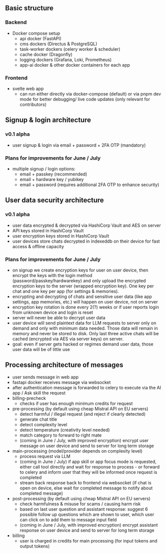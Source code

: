 
## Basic structure
	
### Backend

- Docker compose setup
	- api docker (FastAPI)
	- cms dockers (Directus & PostgreSQL)
	- task-worker dockers (celery worker & scheduler)
	- cache docker (Dragonfly)
	- logging dockers (Grafana, Loki, Prometheus)
	- app-ai docker & other docker containers for each app

### Frontend

- svelte web app
	- can run either directly via docker-compose (default) or via pnpm dev mode for better debugging/ live code updates (only relevant for contributors)


## Signup & login architecture

### v0.1 alpha

- user signup & login via email + password + 2FA OTP (mandatory)

### Plans for improvements for June / July

- multiple signup / login options:
	- email + passkey (recommended)
	- email + hardware key / yubikey
	- email + password (requires additional 2FA OTP to enhance security)


## User data security architecture

### v0.1 alpha

- user data encrypted & decrypted via HashiCorp Vault and AES on server
- API keys stored in HashiCorp Vault
- user encryption keys stored in HashiCorp Vault
- user devices store chats decrypted in indexeddb on their device for fast access & offline capacity

### Plans for improvements for June / July

- on signup we create encryption keys for user on user device, then encrypt the keys with the login method (password/passkey/hardwarekey) and only upload the encrypted encryption keys to the server (wrapped encryption key). One key per chat and one key per app (for settings & memories).
- encrypting and decrypting of chats and sensitive user data (like app settings, app memories, etc.) will happen on user device, not on server
- encryption key rotation is done every 2(?) weeks or if user reports login from unknown device and login is reset
- server will never be able to decrypt user data
- user device will send plaintext data for LLM requests to server only on demand and only with minimum data needed. Those data will remain in memory and never be stored to disk. Only last three active chats will be cached (encrypted via AES via server keys) on server.
- goal: even if server gets hacked or regimes demand user data, those user data will be of little use


## Processing architecture of messages

- user sends message in web app
- fastapi docker receives message via websocket
- after authentication message is forwarded to celery to execute via the AI app / Ask skill the request
- billing-precheck
	- checks if user has enough minimum credits for request
- pre-processing (by default using cheap Mistral API on EU servers)
	- detect harmful / illegal request (and reject if clearly detected)
	- generate chat title
	- detect complexity level
	- detect temperature (creativity level needed)
	- match category to forward to right mate
	- (coming in June / July, with improved encryption) encrypt user message on user device and send to server for long term storage
- main-processing (model/provider depends on complexity level)
	- process request via LLM
	- (coming in June / July) if app skill or app focus mode is requested, either call tool directly and wait for response to process - or forward to celery and inform user that they will be informed once request is completed 
	- stream back response back to frontend via websocket (if chat is open on device, else wait for completed message to notify about completed message)
- post-processing (by default using cheap Mistral API on EU servers)
	- check harmfulness & misuse for scams / causing harm risk
	- based on last user question and assistant response: suggest 6 possible follow up questions which are shown to user, which user can click on to add them to message input field
	- (coming in June / July, with improved encryption) encrypt assistant response on user device and send to server for long term storage
- billing
	- user is charged in credits for main processing (for input tokens and output tokens)